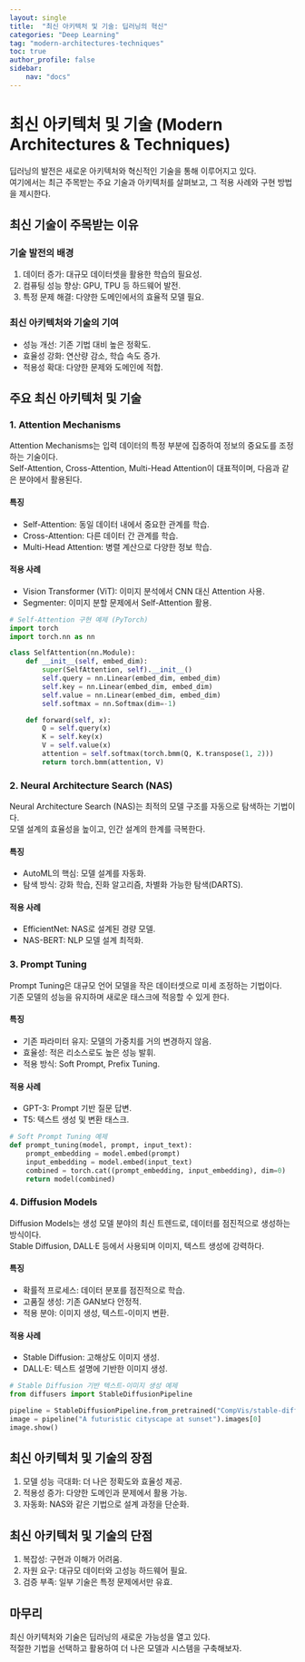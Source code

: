 ```yaml
---
layout: single
title:  "최신 아키텍처 및 기술: 딥러닝의 혁신"
categories: "Deep Learning"
tag: "modern-architectures-techniques"
toc: true
author_profile: false
sidebar:
    nav: "docs"
---
```


# 최신 아키텍처 및 기술 (Modern Architectures & Techniques)

딥러닝의 발전은 새로운 아키텍처와 혁신적인 기술을 통해 이루어지고 있다.  
여기에서는 최근 주목받는 주요 기술과 아키텍처를 살펴보고, 그 적용 사례와 구현 방법을 제시한다.


## 최신 기술이 주목받는 이유

### 기술 발전의 배경
1. 데이터 증가: 대규모 데이터셋을 활용한 학습의 필요성.  
2. 컴퓨팅 성능 향상: GPU, TPU 등 하드웨어 발전.  
3. 특정 문제 해결: 다양한 도메인에서의 효율적 모델 필요.  

### 최신 아키텍처와 기술의 기여
- 성능 개선: 기존 기법 대비 높은 정확도.  
- 효율성 강화: 연산량 감소, 학습 속도 증가.  
- 적용성 확대: 다양한 문제와 도메인에 적합.  


## 주요 최신 아키텍처 및 기술

### 1. Attention Mechanisms

Attention Mechanisms는 입력 데이터의 특정 부분에 집중하여 정보의 중요도를 조정하는 기술이다.  
Self-Attention, Cross-Attention, Multi-Head Attention이 대표적이며, 다음과 같은 분야에서 활용된다.  

#### 특징
- Self-Attention: 동일 데이터 내에서 중요한 관계를 학습.  
- Cross-Attention: 다른 데이터 간 관계를 학습.  
- Multi-Head Attention: 병렬 계산으로 다양한 정보 학습.  

#### 적용 사례
- Vision Transformer (ViT): 이미지 분석에서 CNN 대신 Attention 사용.  
- Segmenter: 이미지 분할 문제에서 Self-Attention 활용.  

```python
# Self-Attention 구현 예제 (PyTorch)
import torch
import torch.nn as nn

class SelfAttention(nn.Module):
    def __init__(self, embed_dim):
        super(SelfAttention, self).__init__()
        self.query = nn.Linear(embed_dim, embed_dim)
        self.key = nn.Linear(embed_dim, embed_dim)
        self.value = nn.Linear(embed_dim, embed_dim)
        self.softmax = nn.Softmax(dim=-1)

    def forward(self, x):
        Q = self.query(x)
        K = self.key(x)
        V = self.value(x)
        attention = self.softmax(torch.bmm(Q, K.transpose(1, 2)))
        return torch.bmm(attention, V)
```


### 2. Neural Architecture Search (NAS)

Neural Architecture Search (NAS)는 최적의 모델 구조를 자동으로 탐색하는 기법이다.  
모델 설계의 효율성을 높이고, 인간 설계의 한계를 극복한다.  

#### 특징
- AutoML의 핵심: 모델 설계를 자동화.  
- 탐색 방식: 강화 학습, 진화 알고리즘, 차별화 가능한 탐색(DARTS).

#### 적용 사례
- EfficientNet: NAS로 설계된 경량 모델.  
- NAS-BERT: NLP 모델 설계 최적화.  


### 3. Prompt Tuning

Prompt Tuning은 대규모 언어 모델을 작은 데이터셋으로 미세 조정하는 기법이다.  
기존 모델의 성능을 유지하며 새로운 태스크에 적응할 수 있게 한다.  

#### 특징
- 기존 파라미터 유지: 모델의 가중치를 거의 변경하지 않음.  
- 효율성: 적은 리소스로도 높은 성능 발휘.  
- 적용 방식: Soft Prompt, Prefix Tuning.  

#### 적용 사례
- GPT-3: Prompt 기반 질문 답변.  
- T5: 텍스트 생성 및 변환 태스크.  

```python
# Soft Prompt Tuning 예제
def prompt_tuning(model, prompt, input_text):
    prompt_embedding = model.embed(prompt)
    input_embedding = model.embed(input_text)
    combined = torch.cat((prompt_embedding, input_embedding), dim=0)
    return model(combined)
```


### 4. Diffusion Models

Diffusion Models는 생성 모델 분야의 최신 트렌드로, 데이터를 점진적으로 생성하는 방식이다.  
Stable Diffusion, DALL·E 등에서 사용되며 이미지, 텍스트 생성에 강력하다.  

#### 특징
- 확률적 프로세스: 데이터 분포를 점진적으로 학습.  
- 고품질 생성: 기존 GAN보다 안정적.  
- 적용 분야: 이미지 생성, 텍스트-이미지 변환.  

#### 적용 사례
- Stable Diffusion: 고해상도 이미지 생성.  
- DALL·E: 텍스트 설명에 기반한 이미지 생성.  

```python
# Stable Diffusion 기반 텍스트-이미지 생성 예제
from diffusers import StableDiffusionPipeline

pipeline = StableDiffusionPipeline.from_pretrained("CompVis/stable-diffusion-v1-4")
image = pipeline("A futuristic cityscape at sunset").images[0]
image.show()
```


## 최신 아키텍처 및 기술의 장점

1. 모델 성능 극대화: 더 나은 정확도와 효율성 제공.  
2. 적용성 증가: 다양한 도메인과 문제에서 활용 가능.  
3. 자동화: NAS와 같은 기법으로 설계 과정을 단순화.  


## 최신 아키텍처 및 기술의 단점

1. 복잡성: 구현과 이해가 어려움.  
2. 자원 요구: 대규모 데이터와 고성능 하드웨어 필요.  
3. 검증 부족: 일부 기술은 특정 문제에서만 유효.  


## 마무리

최신 아키텍처와 기술은 딥러닝의 새로운 가능성을 열고 있다.  
적절한 기법을 선택하고 활용하여 더 나은 모델과 시스템을 구축해보자.  
